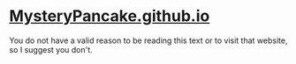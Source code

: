 # [MysteryPancake.github.io](https://MysteryPancake.github.io)
You do not have a valid reason to be reading this text or to visit that website, so I suggest you don't.
